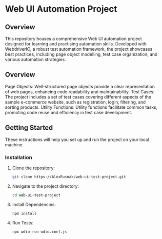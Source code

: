 # Web UI Automation Project

## Overview
This repository houses a comprehensive Web UI automation project designed for learning and practising automation skills. Developed with WebdriverIO, a robust test automation framework, the project showcases best practices, including page object modelling, test case organization, and various automation strategies.

## Overview
Page Objects: Well-structured page objects provide a clear representation of web pages, enhancing code readability and maintainability.
Test Cases: The project includes a set of test cases covering different aspects of the sample e-commerce website, such as registration, login, filtering, and sorting products.
Utility Functions: Utility functions facilitate common tasks, promoting code reuse and efficiency in test case development.

## Getting Started

These instructions will help you set up and run the project on your local machine.


### Installation

1. Clone the repository:

   ```bash
   git clone https://AlexRusnak/web-ui-test-project.git

2. Navigate to the project directory:

   ```bash
   cd web-ui-test-project

3. Install Dependencies:

   ```bash
   npm install

4. Run Tests:

   ```bash
   npx wdio run wdio.conf.js
